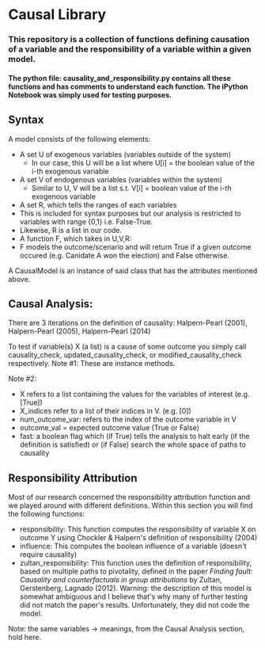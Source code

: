 # Causal Library
### This repository is a collection of functions defining causation of a variable and the responsibility of a variable within a given model.
#### The python file: causality_and_responsibility.py contains all these functions and has comments to understand each function. The iPython Notebook was simply used for testing purposes.

## Syntax
A model consists of the following elements:
 - A set U of exogenous variables (variables outside of the system)
   - In our case, this U will be a list where U[i] = the boolean value of the i-th exogenous variable
 - A set V of endogenous variables (variables within the system)
   - Similar to U, V will be a list s.t. V[i] = boolean value of the i-th exogenous variable
 - A set R, which tells the ranges of each variables
  - This is included for syntax purposes but our analysis is restricted to variables with range {0,1} i.e. False-True.
  - Likewise, R is a list in our code.
 - A function F, which takes in U,V,R:
  - F models the outcome/scenario and will return True if a given outcome occured (e.g. Canidate A won the election) and False otherwise.

A CausalModel is an instance of said class that has the attributes mentioned above.

## Causal Analysis:
There are 3 iterations on the definition of causality: Halpern-Pearl (2001), Halpern-Pearl (2005), Halpern-Pearl (2014)

To test if variable(s) X (a list) is a cause of some outcome you simply call causality_check, updated_causality_check, or modified_causality_check respectively. Note #1: These are instance methods.

Note #2:
- X refers to a list containing the values for the variables of interest (e.g. [True])
- X_indices refer to a list of their indices in V. (e.g. [0])
- num_outcome_var: refers to the index of the outcome variable in V
- outcome_val = expected outcome value (True or False)
- fast: a boolean flag which (if True) tells the analysis to halt early (if the definition is satisfied) or (if False) search the whole space of paths to causality

## Responsibility Attribution
Most of our research concerned the responsibility attribution function and we played around with different definitions.
Within this section you will find the following functions:
- responsibility: This function computes the responsibility of variable X on outcome Y using Chockler & Halpern's definition of responsibility (2004)
- influence: This computes the boolean influence of a variable (doesn't require causality)
- zultan_responsibility: This function uses the definition of responsibility, based on multiple paths to pivotality, defined in the paper *Finding fault: Causality and counterfactuals in group attributions* by Zultan, Gerstenberg, Lagnado (2012). Warning: the description of this model is somewhat ambiguous and I believe that's why many of further testing did not match the paper's results. Unfortunately, they did not code the model.

Note: the same variables -> meanings, from the Causal Analysis section, hold here.
